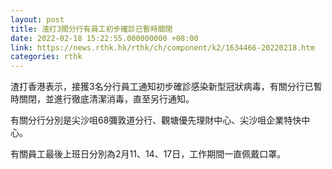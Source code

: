 ```yaml
---
layout: post
title: 渣打3間分行有員工初步確診已暫時關閉
date: 2022-02-18 15:22:55.000000000 +08:00
link: https://news.rthk.hk/rthk/ch/component/k2/1634466-20220218.htm
categories: rthk
---
```


渣打香港表示，接獲3名分行員工通知初步確診感染新型冠狀病毒，有關分行已暫時關閉，並進行徹底清潔消毒，直至另行通知。

有關分行分別是尖沙咀68彌敦道分行、觀塘優先理財中心、尖沙咀企業特快中心。

有關員工最後上班日分別為2月11、14、17日，工作期間一直佩戴口罩。
